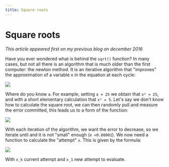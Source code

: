 ```yaml
---
title: Square roots
---
```


# Square roots

_This article appeared first on my previous blog on december 2016_

Have you ever wondered what is behind the `sqrt()` function? In many cases, but not all there 
is an algorithm that is much older than the first computer: the newton method.
It is an iterative algorithm that "improves" the approximation of a variable x in the equation at each cycle:

<img src="https://latex.codecogs.com/gif.latex?x%5E2%20%3D%20a"/>


Where do you know `a`. For example, setting `a = 25` we obtain that `x² = 25`, and with a short
elementary calculation that `x² = 5`. Let's say we don't know how
to calculate the square root, we can then randomly pull and measure the error 
committed, this leads us to a form of the function:

<img src="https://latex.codecogs.com/gif.latex?x%5E2&plus;e%20%3D%20a" />

With each iteration of the algorithm, we want the error to decrease, so we iterate until and it is
not "small" enough (`e <0.00001`). We now need a function to calculate the "attempt" `x`.
This is given by the formula:

<img src="https://latex.codecogs.com/gif.latex?x_1%20%3D%20%5Cfrac%7B1%7D%7B2%7D%20%28x_k&plus;%5Cfrac%7Ba%7D%7Bx_k%7D%29" />

With `x_k` current attempt and `x_1` new attempt to evaluate.

